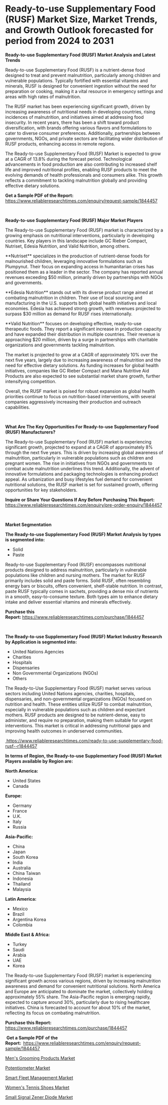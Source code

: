 <p><h1>Ready-to-use Supplementary Food (RUSF) Market Size, Market Trends, and Growth Outlook forecasted for period from 2024 to 2031</h1></p><p><strong>Ready-to-use Supplementary Food (RUSF) Market Analysis and Latest Trends</strong></p>
<p><p>Ready-to-use Supplementary Food (RUSF) is a nutrient-dense food designed to treat and prevent malnutrition, particularly among children and vulnerable populations. Typically fortified with essential vitamins and minerals, RUSF is designed for convenient ingestion without the need for preparation or cooking, making it a vital resource in emergency settings and areas with high rates of malnutrition.</p><p>The RUSF market has been experiencing significant growth, driven by increasing awareness of nutritional needs in developing countries, rising incidences of malnutrition, and initiatives aimed at addressing food insecurity. In recent years, there has been a shift toward product diversification, with brands offering various flavors and formulations to cater to diverse consumer preferences. Additionally, partnerships between governments, NGOs, and private sectors are facilitating wider distribution of RUSF products, enhancing access in remote regions.</p><p>The Ready-to-use Supplementary Food (RUSF) Market is expected to grow at a CAGR of 13.8% during the forecast period. Technological advancements in food production are also contributing to increased shelf life and improved nutritional profiles, enabling RUSF products to meet the evolving demands of health professionals and consumers alike. This growth reflects a commitment to tackling malnutrition globally and providing effective dietary solutions.</p></p>
<p><strong>Get a Sample PDF of the Report:&nbsp;</strong> <a href="https://www.reliableresearchtimes.com/enquiry/request-sample/1844457?utm_campaign=1424&utm_medium=2&utm_source=Github&utm_content=ia&utm_term=17102024&utm_id=ready-to-use-supplementary-food-rusf">https://www.reliableresearchtimes.com/enquiry/request-sample/1844457</a></p>
<p>&nbsp;</p>
<p><strong>Ready-to-use Supplementary Food (RUSF) Major Market Players</strong></p>
<p><p>The Ready-to-use Supplementary Food (RUSF) market is characterized by a growing emphasis on nutritional interventions, particularly in developing countries. Key players in this landscape include GC Rieber Compact, Nutriset, Edesia Nutrition, and Valid Nutrition, among others.</p><p>**Nutriset** specializes in the production of nutrient-dense foods for malnourished children, leveraging innovative formulations such as Plumpynut. Their focus on expanding access in humanitarian crises has positioned them as a leader in the sector. The company has reported annual revenues exceeding $50 million, primarily driven by partnerships with NGOs and governments.</p><p>**Edesia Nutrition** stands out with its diverse product range aimed at combating malnutrition in children. Their use of local sourcing and manufacturing in the U.S. supports both global health initiatives and local economies. Edesia has achieved strong growth, with revenues projected to surpass $30 million as demand for RUSF rises internationally.</p><p>**Valid Nutrition** focuses on developing effective, ready-to-use therapeutic foods. They report a significant increase in production capacity and have expanded their distribution in multiple countries. Their revenue is approaching $20 million, driven by a surge in partnerships with charitable organizations and governments tackling malnutrition.</p><p>The market is projected to grow at a CAGR of approximately 10% over the next five years, largely due to increasing awareness of malnutrition and the need for effective dietary solutions. As funding increases for global health initiatives, companies like GC Rieber Compact and Mana Nutritive Aid Products are also expected to see substantial market share growth, further intensifying competition.</p><p>Overall, the RUSF market is poised for robust expansion as global health priorities continue to focus on nutrition-based interventions, with several companies aggressively increasing their production and outreach capabilities.</p></p>
<p>&nbsp;</p>
<p><strong>What Are The Key Opportunities For Ready-to-use Supplementary Food (RUSF) Manufacturers?</strong></p>
<p><p>The Ready-to-use Supplementary Food (RUSF) market is experiencing significant growth, projected to expand at a CAGR of approximately 8% through the next five years. This is driven by increasing global awareness of malnutrition, particularly in vulnerable populations such as children and pregnant women. The rise in initiatives from NGOs and governments to combat acute malnutrition underlines this trend. Additionally, the advent of innovative formulations and packaging technologies is enhancing product appeal. As urbanization and busy lifestyles fuel demand for convenient nutritional solutions, the RUSF market is set for sustained growth, offering opportunities for key stakeholders.</p></p>
<p><strong>Inquire or Share Your Questions If Any Before Purchasing This Report:</strong> <a href="https://www.reliableresearchtimes.com/enquiry/pre-order-enquiry/1844457?utm_campaign=1424&utm_medium=2&utm_source=Github&utm_content=ia&utm_term=17102024&utm_id=ready-to-use-supplementary-food-rusf">https://www.reliableresearchtimes.com/enquiry/pre-order-enquiry/1844457</a></p>
<p>&nbsp;</p>
<p><strong>Market Segmentation</strong></p>
<p><strong>The Ready-to-use Supplementary Food (RUSF) Market Analysis by types is segmented into:</strong></p>
<p><ul><li>Solid</li><li>Paste</li></ul></p>
<p><p>Ready-to-use Supplementary Food (RUSF) encompasses nutritional products designed to address malnutrition, particularly in vulnerable populations like children and nursing mothers. The market for RUSF primarily includes solid and paste forms. Solid RUSF, often resembling energy bars or biscuits, offers convenient, shelf-stable nutrition. In contrast, paste RUSF typically comes in sachets, providing a dense mix of nutrients in a smooth, easy-to-consume texture. Both types aim to enhance dietary intake and deliver essential vitamins and minerals effectively.</p></p>
<p><strong>Purchase this Report:&nbsp;</strong><a href="https://www.reliableresearchtimes.com/purchase/1844457?utm_campaign=1424&utm_medium=2&utm_source=Github&utm_content=ia&utm_term=17102024&utm_id=ready-to-use-supplementary-food-rusf">https://www.reliableresearchtimes.com/purchase/1844457</a></p>
<p>&nbsp;</p>
<p><strong>The Ready-to-use Supplementary Food (RUSF) Market Industry Research by Application is segmented into:</strong></p>
<p><ul><li>United Nations Agencies</li><li>Charities</li><li>Hospitals</li><li>Dispensaries</li><li>Non Governmental Organizations (NGOs)</li><li>Others</li></ul></p>
<p><p>The Ready-to-Use Supplementary Food (RUSF) market serves various sectors including United Nations agencies, charities, hospitals, dispensaries, and non-governmental organizations (NGOs) focused on nutrition and health. These entities utilize RUSF to combat malnutrition, especially in vulnerable populations such as children and expectant mothers. RUSF products are designed to be nutrient-dense, easy to administer, and require no preparation, making them suitable for urgent interventions. This market is critical in addressing nutritional gaps and improving health outcomes in underserved communities.</p></p>
<p><a href="https://www.reliableresearchtimes.com/ready-to-use-supplementary-food-rusf--r1844457?utm_campaign=1424&utm_medium=2&utm_source=Github&utm_content=ia&utm_term=17102024&utm_id=ready-to-use-supplementary-food-rusf">&nbsp;https://www.reliableresearchtimes.com/ready-to-use-supplementary-food-rusf--r1844457</a></p>
<p><strong>In terms of Region, the Ready-to-use Supplementary Food (RUSF) Market Players available by Region are:</strong></p>
<p>
    <p> <strong> North America: </strong>
        <ul>
            <li>United States</li>
            <li>Canada</li>
        </ul>
        </p> 
    <p> <strong> Europe: </strong>
        <ul>
            <li>Germany</li>
            <li>France</li>
            <li>U.K.</li>
            <li>Italy</li>
            <li>Russia</li>
        </ul>
        </p> 
    <p> <strong> Asia-Pacific: </strong>
        <ul>
            <li>China</li>
            <li>Japan</li>
            <li>South Korea</li>
            <li>India</li>
            <li>Australia</li>
            <li>China Taiwan</li>
            <li>Indonesia</li>
            <li>Thailand</li>
            <li>Malaysia</li>
        </ul>
        </p> 
    <p> <strong> Latin America: </strong>
        <ul>
            <li>Mexico</li>
            <li>Brazil</li>
            <li>Argentina Korea</li>
            <li>Colombia</li>
        </ul>
        </p> 
    <p> <strong> Middle East & Africa: </strong>
        <ul>
            <li>Turkey</li>
            <li>Saudi</li>
            <li>Arabia</li>
            <li>UAE</li>
            <li>Korea</li>
        </ul>
    </p>
    </p>
<p><p>The Ready-to-use Supplementary Food (RUSF) market is experiencing significant growth across various regions, driven by increasing malnutrition awareness and demand for convenient nutritional solutions. North America and Europe are anticipated to dominate the market, collectively holding approximately 55% share. The Asia-Pacific region is emerging rapidly, expected to capture around 30%, particularly due to rising healthcare initiatives. China is forecasted to account for about 10% of the market, reflecting its focus on combating malnutrition.</p></p>
<p><strong>Purchase this Report: </strong><a href="https://www.reliableresearchtimes.com/purchase/1844457?utm_campaign=1424&utm_medium=2&utm_source=Github&utm_content=ia&utm_term=17102024&utm_id=ready-to-use-supplementary-food-rusf">https://www.reliableresearchtimes.com/purchase/1844457</a></p>
<p>&nbsp;<strong>Get a Sample PDF of the Report:&nbsp;&nbsp;</strong><a href="https://www.reliableresearchtimes.com/enquiry/request-sample/1844457?utm_campaign=1424&utm_medium=2&utm_source=Github&utm_content=ia&utm_term=17102024&utm_id=ready-to-use-supplementary-food-rusf">https://www.reliableresearchtimes.com/enquiry/request-sample/1844457</a></p>
<p><strong></strong></p>
<p><p><a href="https://www.linkedin.com/pulse/investment-opportunities-mens-grooming-products-sector-risk-apqpe?utm_campaign=1424&utm_medium=2&utm_source=Github&utm_content=ia&utm_term=17102024&utm_id=ready-to-use-supplementary-food-rusf">Men's Grooming Products Market</a></p><p><a href="https://www.linkedin.com/pulse/booming-potentiometer-market-sector-analysis-growth-projections-1pevc?utm_campaign=1424&utm_medium=2&utm_source=Github&utm_content=ia&utm_term=17102024&utm_id=ready-to-use-supplementary-food-rusf">Potentiometer Market</a></p><p><a href="https://www.linkedin.com/pulse/global-smart-fleet-management-market-trends-analysis-future-xsqjf?utm_campaign=1424&utm_medium=2&utm_source=Github&utm_content=ia&utm_term=17102024&utm_id=ready-to-use-supplementary-food-rusf">Smart Fleet Management Market</a></p><p><a href="https://www.linkedin.com/pulse/womens-tennis-shoes-market-transformation-comparative-analysis-wrfje?utm_campaign=1424&utm_medium=2&utm_source=Github&utm_content=ia&utm_term=17102024&utm_id=ready-to-use-supplementary-food-rusf">Women's Tennis Shoes Market</a></p><p><a href="https://www.linkedin.com/pulse/small-signal-zener-diode-market-ecosystem-competitive-landscape-xeo2c?utm_campaign=1424&utm_medium=2&utm_source=Github&utm_content=ia&utm_term=17102024&utm_id=ready-to-use-supplementary-food-rusf">Small Signal Zener Diode Market</a></p></p>